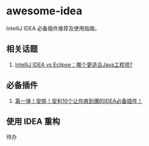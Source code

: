 # awesome-idea

IntelliJ IDEA 必备插件推荐及使用指南。

## 相关话题

1. [IntelliJ IDEA vs Eclipse：哪个更适合Java工程师?](./IntelliJ-IDEA-vs-Eclipse.md)

##  必备插件

1. [第一弹！安排！安利10个让你爽到爆的IDEA必备插件！](./Awesome-IntelliJ-IDEA-Plugins/awsome-idea-plugins1.md)

## 使用 IDEA 重构

待办
